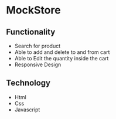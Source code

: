 # MockStore

## Functionality
- Search for product
- Able to add and delete to and from cart
- Able to Edit the quantity inside the cart
- Responsive Design

## Technology
- Html 
- Css 
- Javascript




